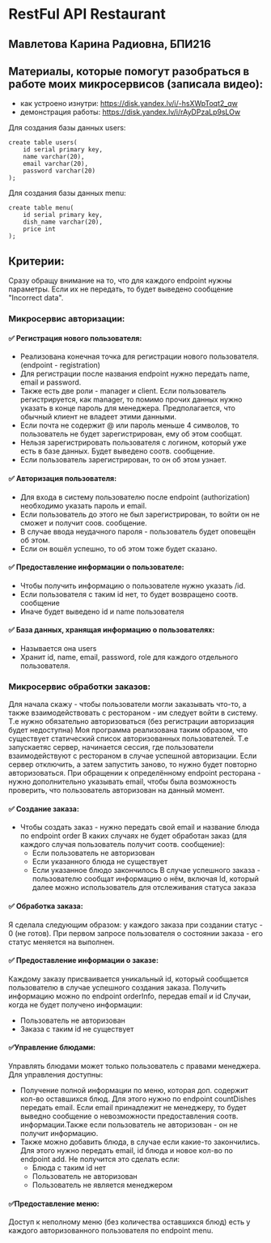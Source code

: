 # RestFul API Restaurant
## Мавлетова Карина Радиовна, БПИ216
## Материалы, которые помогут разобраться в работе моих микросервисов (записала видео):
- как устроено изнутри: https://disk.yandex.lv/i/-hsXWpToqt2_qw
- демонстрация работы: https://disk.yandex.lv/i/rAyDPzaLp9sLOw

Для создания базы данных users:
```
create table users(
    id serial primary key,
    name varchar(20),
    email varchar(20),
    password varchar(20)
);
```

Для создания базы данных menu:
```
create table menu(
    id serial primary key,
    dish_name varchar(20),
    price int
);
```
## Критерии:
Сразу обращу внимание на то, что для каждого endpoint нужны параметры. Если их не передать, то будет выведено сообщение "Incorrect data".
### Микросервис авторизации:
#### :white_check_mark: Регистрация нового пользователя:
- Реализована конечная точка для регистрации нового пользователя. (endpoint - registration)
- Для регистрации после названия endpoint нужно передать name, email и password.
- Также есть две роли - manager и client. Если пользователь регистрируется, как manager, то помимо прочих данных нужно указать в конце пароль для менеджера. Предполагается, что обычный клиент не владеет этими данными.
- Если почта не содержит @ или пароль меньше 4 символов, то пользователь не будет зарегистрирован, ему об этом сообщат.
- Нельзя зарегистрировать пользователя с логином, который уже есть в базе данных. Будет выведено соотв. сообщение.
- Если пользователь зарегистрирован, то он об этом узнает.
#### :white_check_mark: Авторизация пользователя:
- Для входа в систему пользователю после endpoint (authorization) необходимо указать пароль и email.
- Если пользователь до этого не был зарегистрирован, то войти он не сможет и получит соов. сообщение.
- В случае ввода неудачного пароля - пользователь будет оповещён об этом.
- Если он вошёл успешно, то об этом тоже будет сказано.

#### :white_check_mark: Предоставление информации о пользователе:
- Чтобы получить информацию о пользователе нужно указать /id.
- Если пользователя с таким id нет, то будет возвращено соотв. сообщение
- Иначе будет выведено id и name пользователя
#### :white_check_mark: База данных, хранящая информацию о пользователях:
- Называется она users
- Хранит id, name, email, password, role для каждого отдельного пользователя.

### Микросервис обработки заказов:
Для начала скажу - чтобы пользователи могли заказывать что-то, а также взаимодействовать с рестораном - им следует войти в систему. 
Т.е нужно обязательно авторизоваться (без регистрации авторизация будет недоступна)
Моя программа реализована таким образом, что существует статический список авторизованных пользователей. Т.е запускаетяс сервер, начинается сессия, где пользователи взаимодействуют с рестораном в случае успешной авторизации.
Если сервер отключить, а затем запустить заново, то нужно будет повторно авторизоваться.
При обращении к определённому endpoint ресторана - нужно дополнительно указывать email, чтобы была возможность проверить, что пользователь авторизован на данный момент.

#### :white_check_mark: Создание заказа:
- Чтобы создать заказ - нужно передать свой email и название блюда по endpoint order
В каких случаях не будет обработан заказ (для каждого случая пользователь получит соотв. сообщение):
  - Если пользователь не авторизован
  - Если указанного блюда не существует
  - Если указанное блюдо закончилось
В случае успешного заказа - пользователю сообщат информацию о нём, включая Id, который далее можно использователь для отслеживания статуса заказа

#### :white_check_mark: Обработка заказа:
Я сделала следующим образом: у каждого заказа при создании статус - 0 (не готов). При первом запросе пользователя о состоянии заказа - его статус меняется на выполнен.

#### :white_check_mark: Предоставление информации о заказе:
Каждому заказу присваивается уникальный id, который сообщается пользователю в случае успешного создания заказа. Получить информацию можно по endpoint orderInfo, передав email и id
Случаи, когда не будет получено информации:
- Пользователь не авторизован
- Заказа с таким id не существует

#### :white_check_mark:Управление блюдами:
Управлять блюдами может только пользователь с правами менеджера.
Для управления доступны:
- Получение полной информации по меню, которая доп. содержит кол-во оставшихся блюд. Для этого нужно по endpoint countDishes передать email. Если email принадлежит не менеджеру, то будет выведно сообщение о невозможности предоставления соотв. информации.Также если пользователь не авторизован - он не получит информацию.
- Также можно добавить блюда, в случае если какие-то закончились. Для этого нужно передать email, id блюда и новое кол-во по endpoint add.
   Не получится это сделать если:
     - Блюда с таким id нет
     - Пользователь не авторизован
     - Пользователь не является менеджером
     
#### :white_check_mark:Предоставление меню:
Доступ к неполному меню (без количества оставшихся блюд) есть у каждого авторизованного пользователя по endpoint menu.

 




 

